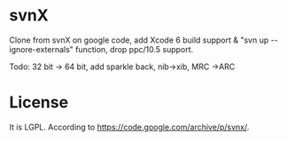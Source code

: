 # svnX
Clone from svnX on google code, add Xcode 6 build support &amp; "svn up --ignore-externals"  function, drop ppc/10.5 support.

Todo: 32 bit -> 64 bit, add sparkle back, nib->xib, MRC ->ARC

# License 
It is LGPL. According to https://code.google.com/archive/p/svnx/. 
